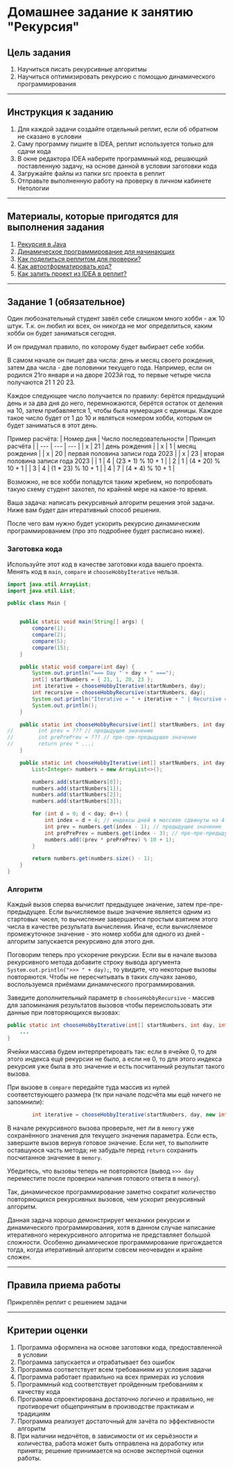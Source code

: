 # Домашнее задание к занятию "Рекурсия"

## Цель задания

1. Научиться писать рекурсивные алгоритмы
2. Научиться оптимизировать рекурсию с помощью динамического программирования

------

## Инструкция к заданию

1. Для каждой задачи создайте отдельный реплит, если об обратном не сказано в условии
1. Саму программу пишите в IDEA, реплит используется только для сдачи кода
1. В окне редактора IDEA наберите программный код, решающий поставленную задачу, на основе данной в условии заготовки кода
1. Загружайте файлы из папки src проекта в реплит
1. Отправьте выполненную работу на проверку в личном кабинете Нетологии

------

## Материалы, которые пригодятся для выполнения задания

1. [Рекурсия в Java](https://javarush.com/groups/posts/1895-rekursija-v-java)
2. [Динамическое программирование для начинающих](https://tproger.ru/articles/dynprog-starters/)
3. [Как поделиться реплитом для проверки?](https://github.com/netology-code/java-homeworks/blob/java-43/QA_ReplitShare.md)
4. [Как автоотформатировать код?](https://github.com/netology-code/java-homeworks/blob/java-43/QA_Format.md)
5. [Как залить проект из IDEA в реплит?](https://github.com/netology-code/java-homeworks/blob/java-43/QA_ReplitUpload.md)

------

## Задание 1 (обязательное)

Один любознательный студент завёл себе слишком много хобби - аж 10 штук.
Т.к. он любил их всех, он никогда не мог определиться, каким хобби он будет заниматься сегодня.

И он придумал правило, по которому будет выбирает себе хобби.

В самом начале он пишет два числа: день и месяц своего рождения, затем два числа - две половинки текущего года.
Например, если он родился 21го января и на дворе 2023й год, то первые четыре числа получаются 21 1 20 23.

Каждое следующее число получается по правилу: берётся предыдущий день и за два дня до него, перемножаются, берётся остаток от деления на 10, затем прибавляется 1, чтобы была нумерация с единицы.
Каждое такое число будет от 1 до 10 и являться номером хобби, которым он будет заниматься в этот день.

Пример расчёта:
| Номер дня | Число последовательности | Принцип расчёта |
| --- | --- | --- |
| x | 21 | день рождения |
| x | 1 | месяц рождения |
| x | 20 | первая половина записи года 2023 |
| x | 23 | вторая половина записи года 2023 |
| 1 | 4 | (23 * 1) % 10 + 1 |
| 2 | 1 | (4 * 20) % 10 + 1 |
| 3 | 4 | (1 * 23) % 10 + 1 |
| 4 | 7 | (4 * 4) % 10 + 1 |

Возможно, не все хобби попадутся таким жребием, но попробовать такую схему студент захотел, по крайней мере на какое-то время.

Ваша задача: написать рекурсивный алгоритм решения этой задачи.
Ниже вам будет дан итеративный способ решения.

После чего вам нужно будет ускорить рекурсию динамическим программированием (про это подробнее будет расписано ниже).


### Заготовка кода
Используйте этот код в качестве заготовки кода вашего проекта. Менять код в `main`, `compare` и `chooseHobbyIterative` нельзя.

```java
import java.util.ArrayList;
import java.util.List;

public class Main {


    public static void main(String[] args) {
        compare(1);
        compare(2);
        compare(5);
        compare(15);
    }

    public static void compare(int day) {
        System.out.println("=== Day " + day + " ===");
        int[] startNumbers = { 21, 1, 20, 23 };
        int iterative = chooseHobbyIterative(startNumbers, day);
        int recursive = chooseHobbyRecursive(startNumbers, day);
        System.out.println("Iterative = " + iterative + " | Recursive = " + recursive);
        System.out.println();
    }

    public static int chooseHobbyRecursive(int[] startNumbers, int day) {
//        int prev = ??? // предыдущее значение
//        int prePrePrev = ??? // пре-пре-предыдущее значение
//        return prev * ...;
    }

    public static int chooseHobbyIterative(int[] startNumbers, int day) {
        List<Integer> numbers = new ArrayList<>();

        numbers.add(startNumbers[0]);
        numbers.add(startNumbers[1]);
        numbers.add(startNumbers[2]);
        numbers.add(startNumbers[3]);

        for (int d = 0; d < day; d++) {
            int index = d + 4; // индексы дней в массиве сдвинуты на 4
            int prev = numbers.get(index - 1); // предыдущее значение
            int prePrePrev = numbers.get(index - 3); // пре-пре-предыдущее значение
            numbers.add((prev * prePrePrev) % 10 + 1);
        }

        return numbers.get(numbers.size() - 1);
    }
}
```

### Алгоритм

Каждый вызов сперва вычислит предыдущее значение, затем пре-пре-предыдущее.
Если вычисляемое выше значение является одним из стартовых чисел, то вычисление завершается простым взятием этого числа в качестве результата вычисления.
Иначе, если вычисляемое промежуточное значение - это номер хобби для одного из дней - алгоритм запускается рекурсивно для этого дня.

Поговорим теперь про ускорение рекурсии.
Если вы в начале вызова рекурсивного метода добавите строку вывода аргумента `System.out.println(">>> " + day);`, то увидите, что некоторые вызовы повторяются. Чтобы не пересчитывать в таких случаях заново, воспользуемся приёмами динамического программирования.

Заведите дополнительный параметр в `chooseHobbyRecursive` - массив для запоминания результатов вызовов чтобы переиспользовать эти данные при повторяющихся вызовах:
```java
public static int chooseHobbyIterative(int[] startNumbers, int day, int[] memory) {
    ...
}
```

Ячейки массива будем интерпретировать так: если в ячейке 0, то для этого индекса ещё рекурсии не было, а если не 0, то для этого индекса рекурсия уже была в это значение и есть посчитанный результат такого вызова.

При вызове в `compare` передайте туда массив из нулей соответствующего размера (тк при начале подсчёта мы ещё ничего не запомнили):
```java
        int iterative = chooseHobbyIterative(startNumbers, day, new int[day]);
```

В начале рекурсивного вызова проверьте, нет ли в `memory` уже сохранённого значения для текущего значения параметра.
Если есть, завершите вызов вернув готовое значение.
Если нет, то выполните оставшуюся часть метода; не забудьте перед `return` сохранить посчитанное значение в `memory`.

Убедитесь, что вызовы теперь не повторяются (вывод `>>> day` переместите после проверки наличия готового ответа в `memory`).

Так, динамическое программирование заметно сократит количество повторяющихся рекурсивных вызовов, чем ускорит рекурсивный алгоритм.

Данная задача хорошо демонстрирует механики рекурсии и динамического программирования, хотя в данном случае написание итеративного нерекурсивного алгоритма не представляет большой сложности. Особенно динамическое программирование пригождается тогда, когда итеративный алгоритм совсем неочевиден и крайне сложен.

------


## Правила приема работы

Прикреплён реплит с решением задачи

------

## Критерии оценки

1. Программа оформлена на основе заготовки кода, предоставленной в условии
1. Программа запускается и отрабатывает без ошибок
2. Программа соответствует всем требованиям из условия задачи
3. Программа работает правильно на всех примерах из условия
4. Программный код соответствует пройденным требованиям к качеству кода
5. Программа спроектирована достаточно логично и правильно, не противоречит общепринятым в производстве практикам и традициям
6. Программа реализует достаточный для зачёта по эффективности алгоритм
7. При наличии недочётов, в зависимости от их серьёзности и количества, работа может быть отправлена на доработку или принята; решение принимается на основе экспертной оценки работы.
